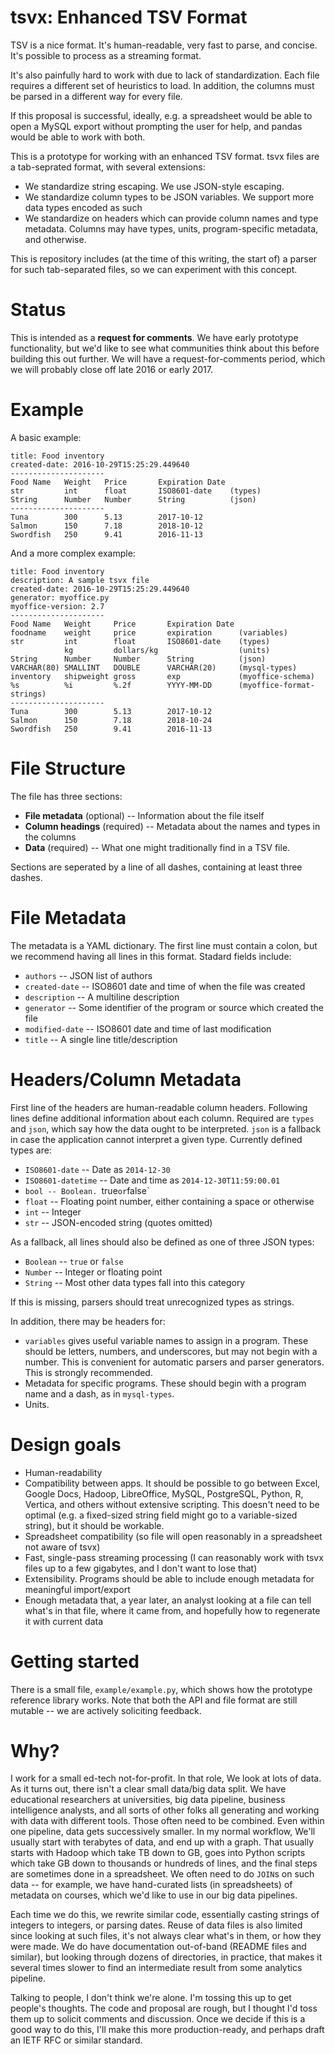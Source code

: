 # tsvx: Enhanced TSV Format

TSV is a nice format. It's human-readable, very fast to parse, and
concise. It's possible to process as a streaming format.

It's also painfully hard to work with due to lack of
standardization. Each file requires a different set of heuristics to
load. In addition, the columns must be parsed in a different way for
every file.

If this proposal is successful, ideally, e.g. a spreadsheet would be
able to open a MySQL export without prompting the user for help, and
pandas would be able to work with both.

This is a prototype for working with an enhanced TSV format. tsvx
files are a tab-seprated format, with several extensions:

* We standardize string escaping. We use JSON-style escaping.
* We standardize column types to be JSON variables. We support
  more data types encoded as such
* We standardize on headers which can provide column names and type
  metadata. Columns may have types, units, program-specific metadata,
  and otherwise.

This is repository includes (at the time of this writing, the start
of) a parser for such tab-separated files, so we can experiment with
this concept.

Status
======

This is intended as a **request for comments**. We have early
prototype functionality, but we'd like to see what communities think
about this before building this out further. We will have a
request-for-comments period, which we will probably close off late
2016 or early 2017.

Example
=======

A basic example:

    title: Food inventory
    created-date: 2016-10-29T15:25:29.449640
    ---------------------
    Food Name   Weight   Price       Expiration Date
    str         int      float       ISO8601-date    (types)
    String      Number   Number      String          (json)
    ---------------------
    Tuna        300      5.13        2017-10-12
    Salmon      150      7.18        2018-10-12
    Swordfish   250      9.41        2016-11-13

And a more complex example:

    title: Food inventory
    description: A sample tsvx file
    created-date: 2016-10-29T15:25:29.449640
    generator: myoffice.py
    myoffice-version: 2.7
    ---------------------
    Food Name   Weight     Price       Expiration Date
    foodname    weight     price       expiration      (variables)
    str         int        float       ISO8601-date    (types)
                kg         dollars/kg                  (units)
    String      Number     Number      String          (json)
    VARCHAR(80) SMALLINT   DOUBLE      VARCHAR(20)     (mysql-types)
    inventory   shipweight gross       exp             (myoffice-schema)
    %s          %i         %.2f        YYYY-MM-DD      (myoffice-format-strings)
    ---------------------
    Tuna        300        5.13        2017-10-12
    Salmon      150        7.18        2018-10-24
    Swordfish   250        9.41        2016-11-13

File Structure
==============

The file has three sections:

* **File metadata** (optional) -- Information about the file itself
* **Column headings** (required) -- Metadata about the names and types
  in the columns
* **Data** (required) -- What one might traditionally find in a TSV
  file.

Sections are seperated by a line of all dashes, containing at least
three dashes.

File Metadata
=============

The metadata is a YAML dictionary. The first line must contain a
colon, but we recommend having all lines in this format. Stadard
fields include:

* `authors` -- JSON list of authors
* `created-date` -- ISO8601 date and time of when the file was created
* `description` -- A multiline description
* `generator` -- Some identifier of the program or source which created
  the file
* `modified-date` -- ISO8601 date and time of last modification
* `title` -- A single line title/description

Headers/Column Metadata
=======================

First line of the headers are human-readable column headers. Following
lines define additional information about each column. Required are
`types` and `json`, which say how the data ought to be
interpreted. `json` is a fallback in case the application cannot
interpret a given type. Currently defined types are:

* `ISO8601-date` -- Date as `2014-12-30`
* `ISO8601-datetime` -- Date and time as `2014-12-30T11:59:00.01`
* `bool -- Boolean. `true` or `false`
* `float` -- Floating point number, either containing a space or otherwise
* `int` -- Integer
* `str` -- JSON-encoded string (quotes omitted)

As a fallback, all lines should also be defined as one of three JSON types:

* `Boolean` -- `true` or `false`
* `Number` -- Integer or floating point
* `String` -- Most other data types fall into this category

If this is missing, parsers should treat unrecognized types as strings.

In addition, there may be headers for:

* `variables` gives useful variable names to assign in a program. These
  should be letters, numbers, and underscores, but may not begin with
  a number. This is convenient for automatic parsers and parser
  generators. This is strongly recommended.
* Metadata for specific programs. These should begin with a program
  name and a dash, as in `mysql-types`.
* Units.

Design goals
============

* Human-readability
* Compatibility between apps. It should be possible to go between
  Excel, Google Docs, Hadoop, LibreOffice, MySQL, PostgreSQL, Python,
  R, Vertica, and others without extensive scripting. This doesn't
  need to be optimal (e.g. a fixed-sized string field might go to a
  variable-sized string), but it should be workable.
* Spreadsheet compatibility (so file will open reasonably in a
  spreadsheet not aware of tsvx)
* Fast, single-pass streaming processing (I can reasonably work with
  tsvx files up to a few gigabytes, and I don't want to lose that)
* Extensibility. Programs should be able to include enough metadata
  for meaningful import/export
* Enough metadata that, a year later, an analyst looking at a file can
  tell what's in that file, where it came from, and hopefully how to
  regenerate it with current data

Getting started
===============

There is a small file, `example/example.py`, which shows how the
prototype reference library works. Note that both the API and file
format are still mutable -- we are actively soliciting feedback.

Why?
====

I work for a small ed-tech not-for-profit. In that role, We look at
lots of data. As it turns out, there isn't a clear small data/big data
split. We have educational researchers at universities, big data
pipeline, business intelligence analysts, and all sorts of other folks
all generating and working with data with different tools. Those often
need to be combined. Even within one pipeline, data gets successively
smaller. In my normal workflow, We'll usually start with terabytes of
data, and end up with a graph. That usually starts with Hadoop which
take TB down to GB, goes into Python scripts which take GB down to
thousands or hundreds of lines, and the final steps are sometimes done
in a spreadsheet. We often need to do `JOIN`s on such data -- for
example, we have hand-curated lists (in spreadsheets) of metadata on
courses, which we'd like to use in our big data pipelines.

Each time we do this, we rewrite similar code, essentially casting
strings of integers to integers, or parsing dates. Reuse of data files
is also limited since looking at such files, it's not always clear
what's in them, or how they were made. We do have documentation
out-of-band (README files and similar), but looking through dozens of
directories, in practice, that makes it several times slower to find
an intermediate result from some analytics pipeline.

Talking to people, I don't think we're alone. I'm tossing this up to
get people's thoughts. The code and proposal are rough, but I thought
I'd toss them up to solicit comments and discussion. Once we decide if
this is a good way to do this, I'll make this more production-ready,
and perhaps draft an IETF RFC or similar standard.
